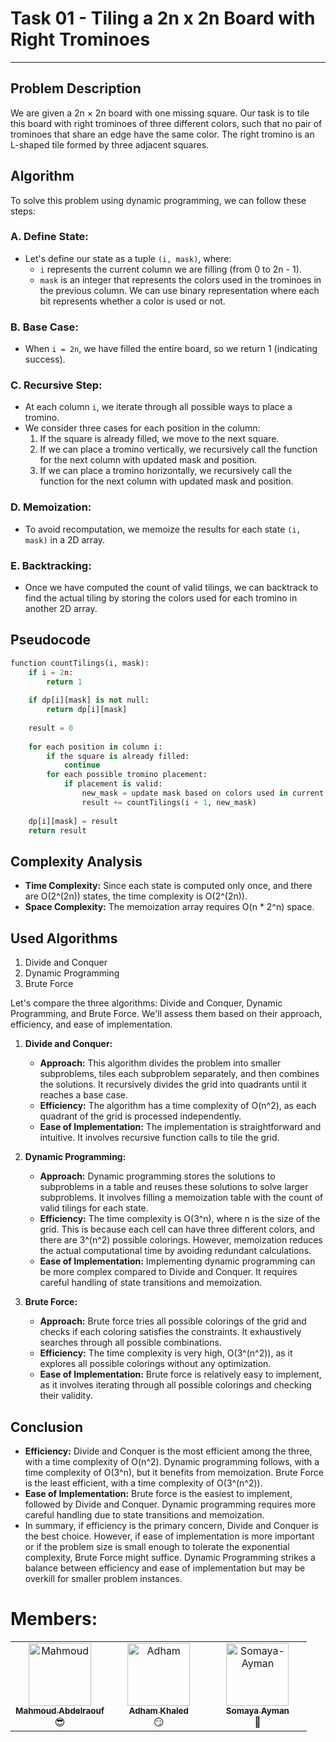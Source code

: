 # Task 01 - Tiling a 2n x 2n Board with Right Trominoes
---

## Problem Description
We are given a 2n × 2n board with one missing square. Our task is to tile this board with right trominoes of three different colors, such that no pair of trominoes that share an edge have the same color. The right tromino is an L-shaped tile formed by three adjacent squares.

## Algorithm
To solve this problem using dynamic programming, we can follow these steps:
### A. Define State:
- Let's define our state as a tuple `(i, mask)`, where:
  - `i` represents the current column we are filling (from 0 to 2n - 1).
  - `mask` is an integer that represents the colors used in the trominoes in the previous column. We can use binary representation where each bit represents whether a color is used or not.
### B. Base Case:
- When `i = 2n`, we have filled the entire board, so we return 1 (indicating success).
### C. Recursive Step:
- At each column `i`, we iterate through all possible ways to place a tromino.
- We consider three cases for each position in the column:
  1. If the square is already filled, we move to the next square.
  2. If we can place a tromino vertically, we recursively call the function for the next column with updated mask and position.
  3. If we can place a tromino horizontally, we recursively call the function for the next column with updated mask and position.
### D. Memoization:
- To avoid recomputation, we memoize the results for each state `(i, mask)` in a 2D array.
### E. Backtracking:
- Once we have computed the count of valid tilings, we can backtrack to find the actual tiling by storing the colors used for each tromino in another 2D array.

## Pseudocode
```python
function countTilings(i, mask):
    if i = 2n:
        return 1
    
    if dp[i][mask] is not null:
        return dp[i][mask]
    
    result = 0
    
    for each position in column i:
        if the square is already filled:
            continue
        for each possible tromino placement:
            if placement is valid:
                new_mask = update mask based on colors used in current tromino
                result += countTilings(i + 1, new_mask)
    
    dp[i][mask] = result
    return result
```

## Complexity Analysis
- **Time Complexity:** Since each state is computed only once, and there are O(2^(2n)) states, the time complexity is O(2^(2n)).
- **Space Complexity:** The memoization array requires O(n * 2^n) space.

## Used Algorithms
1. Divide and Conquer
2. Dynamic Programming
3. Brute Force

Let's compare the three algorithms: Divide and Conquer, Dynamic Programming, and Brute Force. We'll assess them based on their approach, efficiency, and ease of implementation.

1. **Divide and Conquer:**
   - **Approach:** This algorithm divides the problem into smaller subproblems, tiles each subproblem separately, and then combines the solutions. It recursively divides the grid into quadrants until it reaches a base case.
   - **Efficiency:** The algorithm has a time complexity of O(n^2), as each quadrant of the grid is processed independently.
   - **Ease of Implementation:** The implementation is straightforward and intuitive. It involves recursive function calls to tile the grid.

2. **Dynamic Programming:**
   - **Approach:** Dynamic programming stores the solutions to subproblems in a table and reuses these solutions to solve larger subproblems. It involves filling a memoization table with the count of valid tilings for each state.
   - **Efficiency:** The time complexity is O(3^n), where n is the size of the grid. This is because each cell can have three different colors, and there are 3^(n^2) possible colorings. However, memoization reduces the actual computational time by avoiding redundant calculations.
   - **Ease of Implementation:** Implementing dynamic programming can be more complex compared to Divide and Conquer. It requires careful handling of state transitions and memoization.

3. **Brute Force:**
   - **Approach:** Brute force tries all possible colorings of the grid and checks if each coloring satisfies the constraints. It exhaustively searches through all possible combinations.
   - **Efficiency:** The time complexity is very high, O(3^(n^2)), as it explores all possible colorings without any optimization.
   - **Ease of Implementation:** Brute force is relatively easy to implement, as it involves iterating through all possible colorings and checking their validity.

## Conclusion
- **Efficiency:** Divide and Conquer is the most efficient among the three, with a time complexity of O(n^2). Dynamic programming follows, with a time complexity of O(3^n), but it benefits from memoization. Brute Force is the least efficient, with a time complexity of O(3^(n^2)).
- **Ease of Implementation:** Brute force is the easiest to implement, followed by Divide and Conquer. Dynamic programming requires more careful handling due to state transitions and memoization.
- In summary, if efficiency is the primary concern, Divide and Conquer is the best choice. However, if ease of implementation is more important or if the problem size is small enough to tolerate the exponential complexity, Brute Force might suffice. Dynamic Programming strikes a balance between efficiency and ease of implementation but may be overkill for smaller problem instances.

# Members:
<table>
  <tbody>
    <tr>
      <td align="center" valign="top" width="33.33%"><a href="https://github.com/Mahmoud-Abdelraouf"><img src="https://github.com/Mahmoud-Abdelraouf.png" width="100px;" alt="Mahmoud"/><br /><sub><b>Mahmoud Abdelraouf</b></sub></a><br />😎</td>
      <td align="center" valign="top" width="33.33%"><a href="https://github.com/adhamkhaled312"><img src="https://github.com/adhamkhaled312.png" width="100px;" alt="Adham"/><br /><sub><b>Adham Khaled</b></sub></a><br />😏</td>
       <td align="center" valign="top" width="33.33%"><a href="https://github.com/Somaya-Ayman"><img src="https://github.com/Somaya-Ayman.png" width="100px;" alt="Somaya-Ayman"/><br /><sub><b>Somaya Ayman</b></sub></a><br />💫</td>
    </tr>
  </tbody>
</table>
